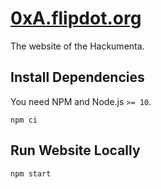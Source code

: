 # [0xA.flipdot.org](https://0xA.flipdot.org)
The website of the Hackumenta.

## Install Dependencies
You need NPM and Node.js `>= 10`.
```shell
npm ci
```

## Run Website Locally
```shell
npm start
```
